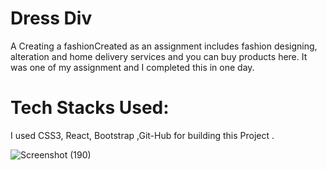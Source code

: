 # Dress Div 

A Creating a fashionCreated as an assignment includes fashion designing, alteration and home delivery services and you can buy products here. It was one of my assignment and I completed this in one day.


# Tech Stacks Used:
I used  CSS3, React, Bootstrap ,Git-Hub for building this Project .

![Screenshot (190)](https://user-images.githubusercontent.com/96719499/166098101-9678e7f7-4365-47af-be8a-140ce139c95d.png)
